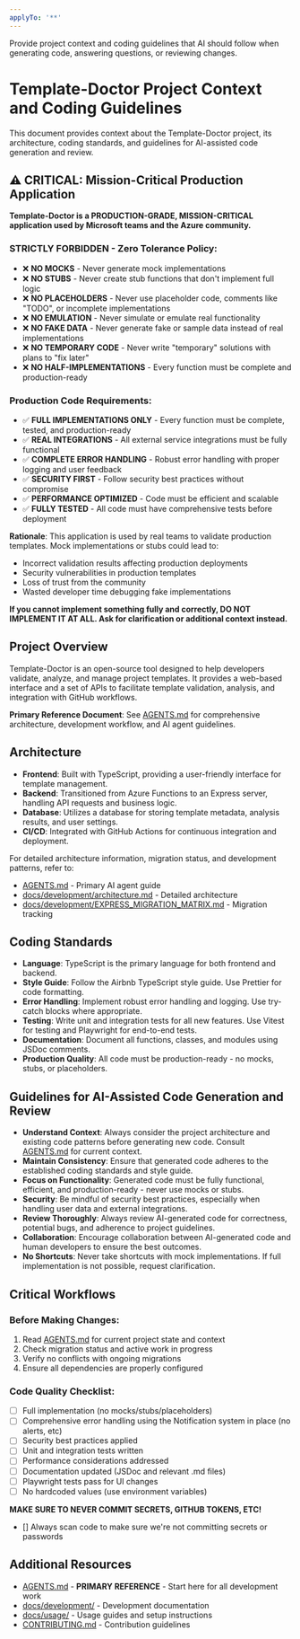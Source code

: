 ```yaml
---
applyTo: '**'
---
```


Provide project context and coding guidelines that AI should follow when generating code, answering questions, or reviewing changes.

# Template-Doctor Project Context and Coding Guidelines

This document provides context about the Template-Doctor project, its architecture, coding standards, and guidelines for AI-assisted code generation and review.

## ⚠️ CRITICAL: Mission-Critical Production Application

**Template-Doctor is a PRODUCTION-GRADE, MISSION-CRITICAL application used by Microsoft teams and the Azure community.**

### STRICTLY FORBIDDEN - Zero Tolerance Policy:

- ❌ **NO MOCKS** - Never generate mock implementations
- ❌ **NO STUBS** - Never create stub functions that don't implement full logic
- ❌ **NO PLACEHOLDERS** - Never use placeholder code, comments like "TODO", or incomplete implementations
- ❌ **NO EMULATION** - Never simulate or emulate real functionality
- ❌ **NO FAKE DATA** - Never generate fake or sample data instead of real implementations
- ❌ **NO TEMPORARY CODE** - Never write "temporary" solutions with plans to "fix later"
- ❌ **NO HALF-IMPLEMENTATIONS** - Every function must be complete and production-ready

### Production Code Requirements:

- ✅ **FULL IMPLEMENTATIONS ONLY** - Every function must be complete, tested, and production-ready
- ✅ **REAL INTEGRATIONS** - All external service integrations must be fully functional
- ✅ **COMPLETE ERROR HANDLING** - Robust error handling with proper logging and user feedback
- ✅ **SECURITY FIRST** - Follow security best practices without compromise
- ✅ **PERFORMANCE OPTIMIZED** - Code must be efficient and scalable
- ✅ **FULLY TESTED** - All code must have comprehensive tests before deployment

**Rationale**: This application is used by real teams to validate production templates. Mock implementations or stubs could lead to:

- Incorrect validation results affecting production deployments
- Security vulnerabilities in production templates
- Loss of trust from the community
- Wasted developer time debugging fake implementations

**If you cannot implement something fully and correctly, DO NOT IMPLEMENT IT AT ALL. Ask for clarification or additional context instead.**

## Project Overview

Template-Doctor is an open-source tool designed to help developers validate, analyze, and manage project templates. It provides a web-based interface and a set of APIs to facilitate template validation, analysis, and integration with GitHub workflows.

**Primary Reference Document**: See [AGENTS.md](/docs/development/AGENTS.md) for comprehensive architecture, development workflow, and AI agent guidelines.

## Architecture

- **Frontend**: Built with TypeScript, providing a user-friendly interface for template management.
- **Backend**: Transitioned from Azure Functions to an Express server, handling API requests and business logic.
- **Database**: Utilizes a database for storing template metadata, analysis results, and user settings.
- **CI/CD**: Integrated with GitHub Actions for continuous integration and deployment.

For detailed architecture information, migration status, and development patterns, refer to:

- [AGENTS.md](/docs/development/AGENTS.md) - Primary AI agent guide
- [docs/development/architecture.md](/docs/development/architecture.md) - Detailed architecture
- [docs/development/EXPRESS_MIGRATION_MATRIX.md](/docs/development/EXPRESS_MIGRATION_MATRIX.md) - Migration tracking

## Coding Standards

- **Language**: TypeScript is the primary language for both frontend and backend.
- **Style Guide**: Follow the Airbnb TypeScript style guide. Use Prettier for code formatting.
- **Error Handling**: Implement robust error handling and logging. Use try-catch blocks where appropriate.
- **Testing**: Write unit and integration tests for all new features. Use Vitest for testing and Playwright for end-to-end tests.
- **Documentation**: Document all functions, classes, and modules using JSDoc comments.
- **Production Quality**: All code must be production-ready - no mocks, stubs, or placeholders.

## Guidelines for AI-Assisted Code Generation and Review

- **Understand Context**: Always consider the project architecture and existing code patterns before generating new code. Consult [AGENTS.md](/docs/development/AGENTS.md) for current context.
- **Maintain Consistency**: Ensure that generated code adheres to the established coding standards and style guide.
- **Focus on Functionality**: Generated code must be fully functional, efficient, and production-ready - never use mocks or stubs.
- **Security**: Be mindful of security best practices, especially when handling user data and external integrations.
- **Review Thoroughly**: Always review AI-generated code for correctness, potential bugs, and adherence to project guidelines.
- **Collaboration**: Encourage collaboration between AI-generated code and human developers to ensure the best outcomes.
- **No Shortcuts**: Never take shortcuts with mock implementations. If full implementation is not possible, request clarification.

## Critical Workflows

### Before Making Changes:

1. Read [AGENTS.md](/docs/development/AGENTS.md) for current project state and context
2. Check migration status and active work in progress
3. Verify no conflicts with ongoing migrations
4. Ensure all dependencies are properly configured

### Code Quality Checklist:

- [ ] Full implementation (no mocks/stubs/placeholders)
- [ ] Comprehensive error handling using the Notification system in place (no alerts, etc)
- [ ] Security best practices applied
- [ ] Unit and integration tests written
- [ ] Performance considerations addressed
- [ ] Documentation updated (JSDoc and relevant .md files)
- [ ] Playwright tests pass for UI changes
- [ ] No hardcoded values (use environment variables)

**MAKE SURE TO NEVER COMMIT SECRETS, GITHUB TOKENS, ETC!**

- [] Always scan code to make sure we're not committing secrets or passwords

## Additional Resources

- [AGENTS.md](/docs/development/AGENTS.md) - **PRIMARY REFERENCE** - Start here for all development work
- [docs/development/](/docs/development/) - Development documentation
- [docs/usage/](/docs/usage/) - Usage guides and setup instructions
- [CONTRIBUTING.md](/CONTRIBUTING.md) - Contribution guidelines
